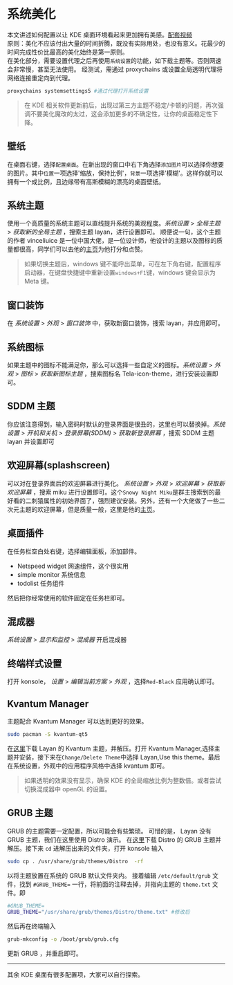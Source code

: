 # 系统美化

本文讲述如何配置以让 KDE 桌面环境看起来更加拥有美感。[配套视频](https://www.bilibili.com/video/BV1Ua4y157Qa/)  
原则：美化不应该付出大量的时间折腾，既没有实际用处，也没有意义。花最少的时间完成性价比最高的美化始终是第一原则。  
在美化部分，需要设置代理之后再使用`系统设置`的功能，如下载主题等。否则网速会非常慢，甚至无法使用。
经测试，需通过 proxychains 或设置全局透明代理将网络连接重定向到代理。

```bash
proxychains systemsettings5 #通过代理打开系统设置
```

> 在 KDE 相关软件更新前后，出现过第三方主题不稳定/卡顿的问题，再次强调不要美化魔改的太过，这会添加更多的不确定性，让你的桌面稳定性下降。

## 壁纸

在桌面右键，选择`配置桌面`。在新出现的窗口中右下角选择`添加图片`可以选择你想要的图片。其中`位置`一项选择'缩放，保持比例'，`背景`一项选择'模糊'。这样你就可以拥有一个成比例，且边缘带有高斯模糊的漂亮的桌面壁纸。

## 系统主题

使用一个高质量的系统主题可以直线提升系统的美观程度。_系统设置_ > _全局主题_ > _获取新的全局主题_ ，搜索主题 layan，进行设置即可。 顺便说一句，这个主题的作者 vinceliuice 是一位中国大佬，是一位设计师，他设计的主题以及图标的质量都很高，同学们可以去他的[主页](https://www.pling.com/u/vinceliuice/)为他打分和点赞。

> 如果切换主题后，windows 键不能呼出菜单，可在左下角右键，配置程序启动器，在键盘快捷键中重新设置`windows+F1`键，windows 键会显示为 Meta 键。

## 窗口装饰

在 _系统设置_ > _外观_ > _窗口装饰_ 中，获取新窗口装饰，搜索 layan，并应用即可。

## 系统图标

如果主题中的图标不能满足你，那么可以选择一些自定义的图标。_系统设置_ > _外观_ > _图标_ > _获取新图标主题_ ，搜索图标名 Tela-icon-theme，进行安装设置即可。

## SDDM 主题

你应该注意得到，输入密码时默认的登录界面是很丑的，这里也可以替换掉。_系统设置_ > _开机和关机_ > _登录屏幕(SDDM)_ > _获取新登录屏幕_ ，搜索 SDDM 主题 layan 并设置即可

## 欢迎屏幕(splashscreen)

可以对在登录界面后的欢迎屏幕进行美化。 _系统设置_ > _外观_ > _欢迎屏幕_ > _获取新欢迎屏幕_ ，搜索 miku 进行设置即可。这个`Snowy Night Miku`是群主搜索到的最好看的二刺猿属性的初始界面了，强烈建议安装。另外，还有一个大佬做了一些二次元主题的欢迎屏幕，但是质量一般，这里是他的[主页](https://www.pling.com/u/thevladsoft/)。

## 桌面插件

在任务栏空白处右键，选择编辑面板，添加部件。

- Netspeed widget 网速组件，这个很实用
- simple monitor 系统信息
- todolist 任务组件

然后把你经常使用的软件固定在任务栏即可。

## 混成器

_系统设置_ > _显示和监控_ > _混成器_ 开启混成器

## 终端样式设置

打开 konsole， _设置_ > _编辑当前方案_ > _外观_ ，选择`Red-Black` 应用确认即可。

## Kvantum Manager

主题配合 Kvantum Manager 可以达到更好的效果。

```bash
sudo pacman -S kvantum-qt5
```

在[这里](https://www.pling.com/p/1325246/)下载 Layan 的 Kvantum 主题，并解压。打开 Kvantum Manager,选择主题并安装，接下来在`Change/Delete Theme`中选择 Layan,Use this theme。最后在系统设置，外观中的应用程序风格中选择 kvantum 即可。

> 如果透明的效果没有显示，确保 KDE 的全局缩放比例为整数倍。或者尝试切换混成器中 openGL 的设置。

## GRUB 主题
GRUB 的主题需要一定配置，所以可能会有些繁琐。
可惜的是， Layan 没有 GRUB 主题，我们在这里使用 Distro 演示。
在[这里](https://www.pling.com/p/1482847/)下载 Distro 的 GRUB 主题并解压。接下来 `cd` 进解压出来的文件夹，打开 konsole 输入
```bash
sudo cp . /usr/share/grub/themes/Distro  -rf
```
以将主题放置在系统的 GRUB 默认文件夹内。
接着编辑 `/etc/default/grub` 文件，找到 `#GRUB_THEME=` 一行，将前面的注释去掉，并指向主题的 `theme.txt` 文件。即
```bash
#GRUB_THEME=
GRUB_THEME="/usr/share/grub/themes/Distro/theme.txt" #修改后
```
然后再在终端输入
```bash
grub-mkconfig -o /boot/grub/grub.cfg
```
更新 GRUB ，并重启即可。

---

其余 KDE 桌面有很多配置项，大家可以自行探索。
